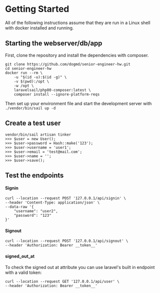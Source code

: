 # Getting Started
All of the following instructions assume that they are run in a Linux shell with docker installed and running.

## Starting the webserver/db/app
First, clone the repository and install the dependencies with composer.
```
git clone https://github.com/dogmd/senior-engineer-hw.git
cd senior-engineer-hw
docker run --rm \
    -u "$(id -u):$(id -g)" \
    -v $(pwd):/opt \
    -w /opt \
    laravelsail/php80-composer:latest \
    composer install --ignore-platform-reqs
```
Then set up your environment file and start the development server with `./vendor/bin/sail up -d`

## Create a test user
```
vendor/bin/sail artisan tinker
>>> $user = new User();
>>> $user->password = Hash::make('123');
>>> $user->username = 'user1';
>>> $user->email = 'test@mail.com';
>>> $user->name = '';
>>> $user->save();
```

## Test the endpoints
#### Signin
```
curl --location --request POST '127.0.0.1/api/signin' \
--header 'Content-Type: application/json' \
--data-raw '{
    "username": "user2",
    "password": "123"
}'
```

#### Signout
```
curl --location --request POST '127.0.0.1/api/signout' \
--header 'Authorization: Bearer __token__'
```

#### signed_out_at
To check the signed out at attribute you can use laravel's built in endpoint with a valid token:
```
curl --location --request GET '127.0.0.1/api/user' \
--header 'Authorization: Bearer __token__'
```
